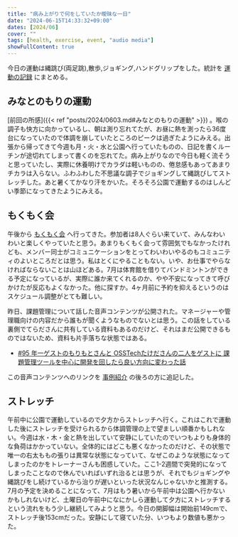 ```yaml
---
title: "病み上がりで何をしていたか曖昧な一日"
date: "2024-06-15T14:33:32+09:00"
dates: [2024/06]
cover: ""
tags: [health, exercise, event, "audio media"]
showFullContent: true
---
```


今日の運動は縄跳び(両足跳),散歩,ジョギング,ハンドグリップをした。統計を [運動の記録](https://docs.google.com/spreadsheets/d/1bg85QtM-LciUgey8I79uI7vW2PEwsP6TVdeIRVkACBg/edit?usp=sharing) にまとめる。

## みなとのもりの運動

[前回の所感]({{< ref "posts/2024/0603.md#みなとのもりの運動" >}}) 。喉の調子も快方に向かっているし、朝は測り忘れてたが、お昼に熱を測ったら36度台になっていたので体調を崩していたところのピークは過ぎたようにみえる。出張から帰ってきて今週も月・火・水と公園へ行っていたものの、日記を書くルーチンが途切れてしまって書くのを忘れてた。病み上がりなので今日も軽く流そうと思っていたし、実際に休養明けでカラダは軽いものの、倦怠感もあってあまりチカラは入らない。ふわふわした不思議な調子でジョギングして縄跳びしてストレッチした。あと暑くてかなり汗をかいた。そろそろ公園で運動するのはしんどい季節になってきたようにみえる。

## もくもく会

午後から [もくもく会](https://kobe-sannomiya-dev.connpass.com/event/317141/) へ行ってきた。参加者は8人ぐらい来ていて、みんなわいわいと楽しくやっていたと思う。あまりもくもく会って雰囲気でもなかったけれども、メンバー同士がコミュニケーションをとってわいわいやるのもコミュニティのよいところだとは思う。私はとくにやることもない。いや、お仕事でやらなければならないことは山ほどある。7月は体育館を借りてバンドミントンができる予定になっているが、実際に誰か来てくれるのか、やや不安になってきて呼びかけたが反応もよくなかった。他に探すか。4ヶ月前に予約を抑えるというのはスケジュール調整がとても難しい。

昨日、課題管理について話した音声コンテンツが公開された。マネージャーや管理職向けの内容だから誰もが聞くようなものでないとは思う。この話をしている裏側でてらださんに共有している資料もあるのだけど、それはまだ公開できるものではないため、資料も片手落ちな状態ではある。

* [#95 年一ゲストのもりもとさんと OSSTechたけださんの二人をゲストに 課題管理ツールを中心に開発を回したら良い方向に変わった話](https://podcast.terapyon.net/episodes/0104.html)

この音声コンテンツへのリンクを [事例紹介](https://kazamori.jp/cases/2023/08/osstech-subcontract/) の後ろの方に追記した。

## ストレッチ

午前中に公園で運動しているので夕方からストレッチへ行く。これはこれで運動した後にストレッチを受けられるから体調管理の上で望ましい順番かもしれない。今週は水・木・金と熱を出していて安静にしていたのでいつもよりも身体的な負荷はかかっていない。全体的にはどこも悪くなかったのだけど、その状態で唯一の右太ももの張りは異常な状態になっていて、なぜこのような状態になってしまったのかをトレーナーさんも困惑していた。ここ1-2週間で突発的になってしまったことなので休んでいればいずれ治るとは思うが、それでもジョギングや縄跳びをし続けているから治りが遅いといった状況なんじゃないかと推測する。7月の予定を決めることになって、7月はもう暑いから午前中は公園へ行かないかもしれないけど、土曜日の午前中になにかしら運動して夕方にストレッチするという流れをもう少し継続してみようと思う。今日の開脚幅は開始前149cmで、ストレッチ後153cmだった。安静にして寝ていた分、いつもより数値も悪かった。
